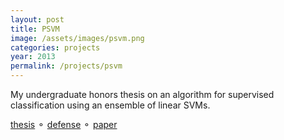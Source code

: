 ```yaml
---
layout: post
title: PSVM
image: /assets/images/psvm.png
categories: projects
year: 2013
permalink: /projects/psvm
---
```

My undergraduate honors thesis on an algorithm for supervised classification using an ensemble of linear SVMs.

[thesis](/assets/files/thesis2013.pdf) &#9900; [defense](/assets/files/defense2013.pdf) &#9900; [paper](/assets/files/ecml2013.pdf)